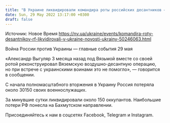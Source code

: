 ```yaml
---
title: "В Украине ликвидировали командира роты российских десантников — Стратегическое командование ВСУ"
date: Sun, 29 May 2022 13:17:00 +0300
draft: false
---
```

Источник: Новое Время https://nv.ua/ukraine/events/komandira-roty-desantnikov-rf-likvidirovali-v-ukraine-novosti-ukrainy-50246063.html


Война России против Украины — главные события 29 мая

«Александр Выгуляр 3 месяца назад под Вязьмой вместе со своей ротой реконструировал Вяземскую воздушно-десантную операцию, но при встрече с украинскими воинами это не помогло», — говорится в сообщении.

С начала полномасштабного вторжения в Украину Россия потеряла около 30150 своих военнослужащих.

За минувшие сутки ликвидировали около 150 оккупантов. Наибольшие потери РФ понесла на Бахмутском направлении.

Присоединяйтесь к нам в соцсетях Facebook, Telegram и Instagram.
